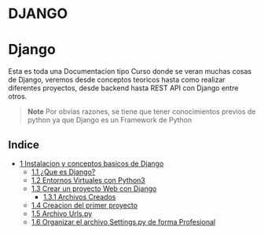 # DJANGO

# Django

Esta es toda una Documentacion tipo Curso donde se veran muchas cosas de Django, veremos desde conceptos teoricos hasta como realizar diferentes proyectos, desde backend hasta REST API con Django entre otros.

> **Note**
> Por obvias razones, se tiene que tener conocimientos previos de python ya que Django es un Framework de Python

## Indice

- [1 Instalacion y conceptos basicos de Django](https://github.com/RaulEstram/Documentaciones/tree/main/Python/Django/Seccion%201%20Instalacion%20y%20conceptas%20basicos%20de%20Django)
  - [1.1 ¿Que es Django?](https://github.com/RaulEstram/Documentaciones/blob/main/Python/Django/Seccion%201%20Instalacion%20y%20conceptas%20basicos%20de%20Django/1%20Que%20es%20Django.md)
  - [1.2 Entornos Virtuales con Python3](https://github.com/RaulEstram/Documentaciones/blob/main/Python/Django/Seccion%201%20Instalacion%20y%20conceptas%20basicos%20de%20Django/2%20Entornos%20Virtuales%20con%20Python3.md)
  - [1.3 Crear un proyecto Web con Django](https://github.com/RaulEstram/Documentaciones/blob/main/Python/Django/Seccion%201%20Instalacion%20y%20conceptas%20basicos%20de%20Django/3%20Crear%20un%20proyecto%20web%20con%20Django.md)
    - [1.3.1 Archivos Creados](https://github.com/RaulEstram/Documentaciones/blob/main/Python/Django/Seccion%201%20Instalacion%20y%20conceptas%20basicos%20de%20Django/4%20Archivos%20creados.md)
  - [1.4 Creacion del primer proyecto](https://github.com/RaulEstram/Documentaciones/blob/main/Python/Django/Seccion%201%20Instalacion%20y%20conceptas%20basicos%20de%20Django/5%20Creacion%20del%20primer%20proyecto%20empleados.md)
  - [1.5 Archivo Urls.py](https://github.com/RaulEstram/Documentaciones/blob/main/Python/Django/Seccion%201%20Instalacion%20y%20conceptas%20basicos%20de%20Django/6%20Archivo%20urls.md)
  - [1.6 Organizar el archivo Settings.py de forma Profesional](https://github.com/RaulEstram/Documentaciones/blob/main/Python/Django/Seccion%201%20Instalacion%20y%20conceptas%20basicos%20de%20Django/7%20Organizar%20el%20archivo%20Settings.md)
